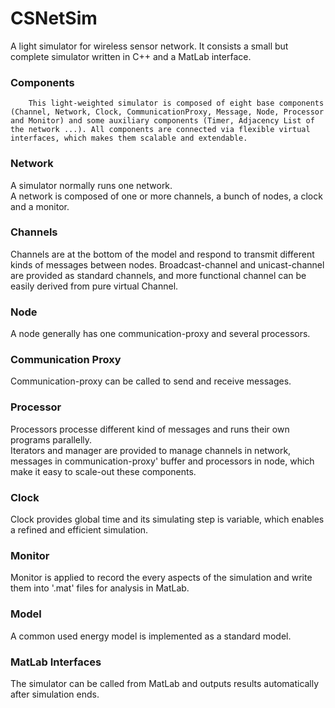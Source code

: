 CSNetSim
========

A light simulator for wireless sensor network. It consists a small but complete simulator written in C++ and a MatLab interface.  
### Components  
		This light-weighted simulator is composed of eight base components (Channel, Network, Clock, CommunicationProxy, Message, Node, Processor and Monitor) and some auxiliary components (Timer, Adjacency List of the network ...). All components are connected via flexible virtual interfaces, which makes them scalable and extendable.  
### Network
A simulator normally runs one network.  
A network is composed of one or more channels, a bunch of nodes, a clock and a monitor.  
### Channels  
Channels are at the bottom of the model and respond to transmit different kinds of messages between nodes. Broadcast-channel and unicast-channel are provided as standard channels, and more functional channel can be easily derived from pure virtual Channel. 
### Node  
A node generally has one communication-proxy and several processors.  
### Communication Proxy
Communication-proxy can be called to send and receive messages.  
### Processor
Processors processe different kind of messages and runs their own programs parallelly.   
Iterators and manager are provided to manage channels in network, messages in communication-proxy' buffer and processors in node, which make it easy to scale-out these components.  
### Clock  
Clock provides global time and its simulating step is variable, which enables a refined and efficient simulation.  
### Monitor  
Monitor is applied to record the every aspects of the simulation and write them into '.mat' files for analysis in MatLab.  
### Model   
A common used energy model is implemented as a standard model.  
### MatLab Interfaces   
The simulator can be called from MatLab and outputs results automatically after simulation ends.  
